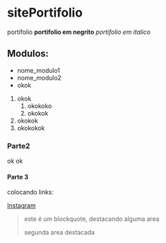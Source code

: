 # sitePortifolio
portifolio
**portifolio em negrito**
_portifolio em italico_
## Modulos:
* nome_modulo1
* nome_modulo2
* okok


1. okok
    1. okokoko
    2. okokok
2. okokok
3. okokokok
### Parte2
ok
ok

#### Parte 3
colocando links:

[Instagram](https://instagram.com)

>este é um blockquote, destacando alguma area
>
>segunda area destacada
